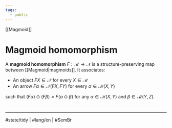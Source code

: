 ```yaml
---
tags:
  - public
---
```

[[Magmoid]]
# Magmoid homomorphism

A **magmoid homomorphism** $F : \mathscr M \to \mathscr N$ is a structure-preserving map between [[Magmoid|magmoids]]. 
It associates:

- An object $FX \in \mathscr N$ for every $X \in \mathscr M$
- An arrow $F\alpha \in \mathscr N(FX, FY)$ for every $\alpha \in \mathscr  M(X,Y)$

such that $(F\alpha) \odot (F\beta) = F(\alpha \odot \beta)$ for any $\alpha \in \mathscr M(X,Y)$ and $\beta \in \mathscr M(Y,Z)$.

#
---
#state/tidy | #lang/en | #SemBr
